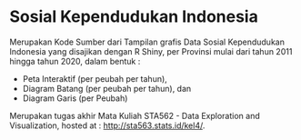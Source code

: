 # Sosial Kependudukan Indonesia
Merupakan Kode Sumber dari Tampilan grafis Data Sosial Kependudukan Indonesia yang disajikan dengan R Shiny, per Provinsi mulai dari tahun 2011 hingga tahun 2020, dalam bentuk :
- Peta Interaktif (per peubah per tahun),
- Diagram Batang (per peubah per tahun), dan
- Diagram Garis (per Peubah)

Merupakan tugas akhir Mata Kuliah STA562 - Data Exploration and Visualization, hosted at : http://sta563.stats.id/kel4/.
